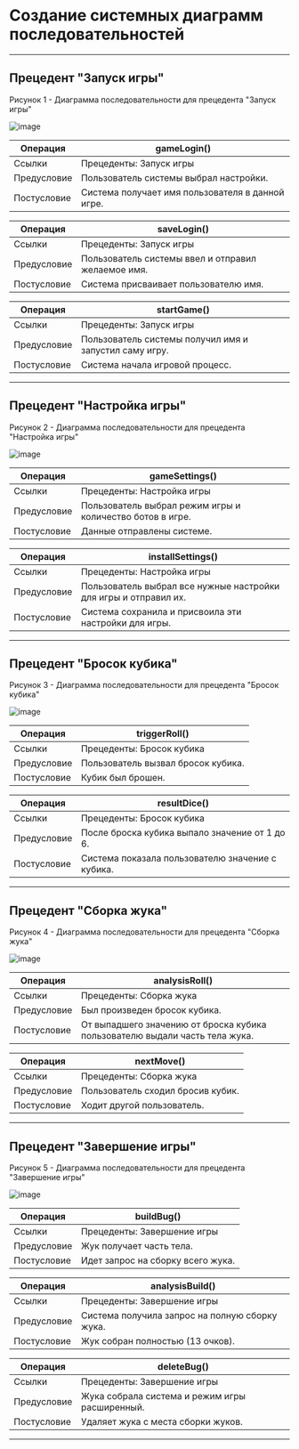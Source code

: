 # Создание системных диаграмм последовательностей

---
## Прецедент "Запуск игры"
Рисунок 1 - Диаграмма последовательности для прецедента "Запуск игры"

![image](https://github.com/BREUCHT27/rtippo/assets/119112204/59ffd0c8-a120-4cce-8d70-1f30e5c9f40e)


| Операция | gameLogin() |
|---|---|
| Ссылки | Прецеденты: Запуск игры |
| Предусловие | Пользователь системы выбрал настройки. |
| Постусловие | Система получает имя пользователя в данной игре. |

| Операция | saveLogin() |
|---|---|
| Ссылки | Прецеденты: Запуск игры |
| Предусловие | Пользователь системы ввел и отправил желаемое имя. |
| Постусловие | Система присваивает пользователю имя. |

| Операция | startGame() |
|---|---|
| Ссылки | Прецеденты: Запуск игры |
| Предусловие | Пользователь системы получил имя и запустил саму игру. |
| Постусловие | Система начала игровой процесс. |

---
## Прецедент "Настройка игры"
Рисунок 2 - Диаграмма последовательности для прецедента "Настройка игры"

![image](https://github.com/BREUCHT27/rtippo/assets/119112204/b700d412-a9a0-46e4-af78-6720f3e61c98)


| Операция | gameSettings() |
|---|---|
| Ссылки | Прецеденты: Настройка игры |
| Предусловие | Пользователь выбрал режим игры и количество ботов в игре. |
| Постусловие | Данные отправлены системе. |

| Операция | installSettings() |
|---|---|
| Ссылки | Прецеденты: Настройка игры |
| Предусловие | Пользователь выбрал все нужные настройки для игры и отправил их. |
| Постусловие | Система сохранила и присвоила эти настройки для игры. |

---
## Прецедент "Бросок кубика"
Рисунок 3 - Диаграмма последовательности для прецедента "Бросок кубика"

![image](https://github.com/BREUCHT27/rtippo/assets/119112204/38a586f4-2106-4c3c-a5fc-d8cd93a2f111)


| Операция | triggerRoll() |
|---|---|
| Ссылки | Прецеденты: Бросок кубика |
| Предусловие | Пользователь вызвал бросок кубика. |
| Постусловие | Кубик был брошен. |

| Операция | resultDice() |
|---|---|
| Ссылки | Прецеденты: Бросок кубика |
| Предусловие | После броска кубика выпало значение от 1 до 6. |
| Постусловие | Система показала пользователю значение с кубика. |

---
## Прецедент "Сборка жука"
Рисунок 4 - Диаграмма последовательности для прецедента "Сборка жука"

![image](https://github.com/BREUCHT27/rtippo/assets/119112204/b13d0d26-6bc7-4296-8b2c-b18df42f7670)


| Операция | analysisRoll() |
|---|---|
| Ссылки | Прецеденты: Сборка жука |
| Предусловие | Был произведен бросок кубика. |
| Постусловие | От выпадшего значению от броска кубика пользователю выдали часть тела жука.  |

| Операция | nextMove() |
|---|---|
| Ссылки | Прецеденты: Сборка жука |
| Предусловие | Пользователь сходил бросив кубик. |
| Постусловие | Ходит другой пользователь. |

---
## Прецедент "Завершение игры"
Рисунок 5 - Диаграмма последовательности для прецедента "Завершение игры"

![image](https://github.com/BREUCHT27/rtippo/assets/119112204/8dbe6c14-08d4-4e47-8615-4a7913a7a6e1)


| Операция | buildBug() |
|---|---|
| Ссылки | Прецеденты: Завершение игры |
| Предусловие | Жук получает часть тела. |
| Постусловие | Идет запрос на сборку всего жука. |

| Операция | analysisBuild() |
|---|---|
| Ссылки | Прецеденты: Завершение игры |
| Предусловие | Система получила запрос на полную сборку жука. |
| Постусловие | Жук собран полностью (13 очков). |

| Операция | deleteBug() |
|---|---|
| Ссылки | Прецеденты: Завершение игры |
| Предусловие | Жука собрала система и режим игры расширенный. |
| Постусловие | Удаляет жука с места сборки жуков. |

---
